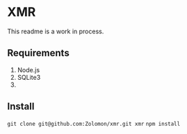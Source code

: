 # XMR

This readme is a work in process.

## Requirements

1. Node.js
2. SQLite3
3.

## Install

`git clone git@github.com:Zolomon/xmr.git xmr`
`npm install`
